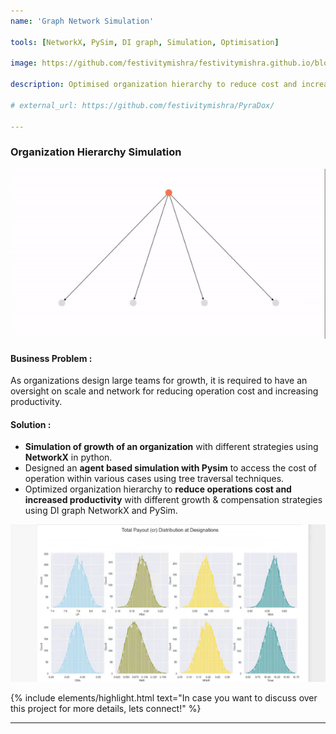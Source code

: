 ```yaml
---
name: 'Graph Network Simulation'

tools: [NetworkX, PySim, DI graph, Simulation, Optimisation]

image: https://github.com/festivitymishra/festivitymishra.github.io/blob/master/_projects/figures/Sim2.gif?raw=true

description: Optimised organization hierarchy to reduce cost and increased productivity with different growth strategies using NetworkX and PySim.

# external_url: https://github.com/festivitymishra/PyraDox/

---
```


### Organization Hierarchy Simulation

![preview](https://github.com/festivitymishra/festivitymishra.github.io/blob/master/_projects/figures/Sim2.gif?raw=true)

#### Business Problem : 
As organizations design large teams for growth, it is required to have an oversight on scale and network for reducing operation cost and increasing productivity. 

#### Solution :
* <b> Simulation of growth of an organization</b> with different strategies using <b>NetworkX</b> in python.
* Designed an <b>agent based simulation with Pysim</b> to access the cost of operation within various cases using tree traversal techniques.
* Optimized organization hierarchy to <b>reduce operations cost and increased productivity</b> with different growth & compensation strategies using DI graph NetworkX and PySim.


![preview](https://github.com/festivitymishra/festivitymishra.github.io/blob/master/_projects/figures/Distribution.png?raw=true)


{% include elements/highlight.html text="In case you want to discuss over this project for more details, lets connect!" %}

___

<!-- The Movies Project is something like **Netflix**, the only difference is that **it's not real**! It doesn't exist! I just created it to demonstrate how the **showcase** page looks like and how you can write whatever you want with full markdown support. -->